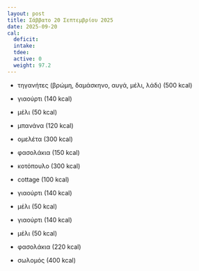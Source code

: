 ```yaml
---
layout: post
title: Σάββατο 20 Σεπτεμβρίου 2025
date: 2025-09-20
cal:
  deficit: 
  intake: 
  tdee: 
  active: 0
  weight: 97.2 
---
```


- τηγανήτες (βρώμη, δαμάσκηνο, αυγά, μέλι, λάδι) (500 kcal)
- γιαούρτι (140 kcal)
- μέλι (50 kcal)
- μπανάνα (120 kcal) 


- ομελέτα (300 kcal)


- φασολάκια (150 kcal)
- κοτόπουλο (300 kcal)
- cottage (100 kcal)
- γιαούρτι (140 kcal)
- μέλι (50 kcal)
- γιαούρτι (140 kcal)
- μέλι (50 kcal)



- φασολάκια (220 kcal)
- σωλομός (400 kcal)

<!---  ![pic](/pics/2025-09-20/yogurt.jpg)<br> -->
